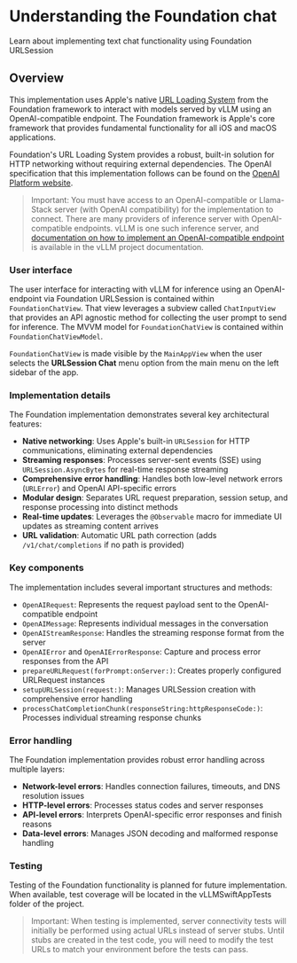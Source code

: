 # Understanding the Foundation chat

Learn about implementing text chat functionality using Foundation URLSession

## Overview

This implementation uses Apple's native [URL Loading System](https://developer.apple.com/documentation/foundation/httpurlresponse) from the Foundation framework to interact with models served by vLLM using an OpenAI-compatible endpoint. The Foundation framework is Apple's core framework that provides fundamental functionality for all iOS and macOS applications.

Foundation's URL Loading System provides a robust, built-in solution for HTTP networking without requiring external dependencies. The OpenAI specification that this implementation follows can be found on the [OpenAI Platform website](https://platform.openai.com/docs/guides/text?api-mode=responses).

>Important: You must have access to an OpenAI-compatible or Llama-Stack server (with OpenAI compatibility) for the implementation to connect. There are many providers of inference server with OpenAI-compatible endpoints. vLLM is one such inference server, and [documentation on how to implement an OpenAI-compatible endpoint](https://docs.vllm.ai/en/latest/serving/openai_compatible_server.html) is available in the vLLM project documentation.

### User interface

The user interface for interacting with vLLM for inference using an OpenAI-endpoint via Foundation URLSession is contained within ``FoundationChatView``. That view leverages a subview called ``ChatInputView`` that provides an API agnostic method for collecting the user prompt to send for inference. The MVVM model for ``FoundationChatView`` is contained within ``FoundationChatViewModel``.

``FoundationChatView`` is made visible by the ``MainAppView`` when the user selects the **URLSession Chat** menu option from the main menu on the left sidebar of the app.

### Implementation details

The Foundation implementation demonstrates several key architectural features:

- **Native networking**: Uses Apple's built-in ``URLSession`` for HTTP communications, eliminating external dependencies
- **Streaming responses**: Processes server-sent events (SSE) using ``URLSession.AsyncBytes`` for real-time response streaming
- **Comprehensive error handling**: Handles both low-level network errors (``URLError``) and OpenAI API-specific errors
- **Modular design**: Separates URL request preparation, session setup, and response processing into distinct methods
- **Real-time updates**: Leverages the `@Observable` macro for immediate UI updates as streaming content arrives
- **URL validation**: Automatic URL path correction (adds `/v1/chat/completions` if no path is provided)

### Key components

The implementation includes several important structures and methods:

- ``OpenAIRequest``: Represents the request payload sent to the OpenAI-compatible endpoint
- ``OpenAIMessage``: Represents individual messages in the conversation
- ``OpenAIStreamResponse``: Handles the streaming response format from the server
- ``OpenAIError`` and ``OpenAIErrorResponse``: Capture and process error responses from the API
- `prepareURLRequest(forPrompt:onServer:)`: Creates properly configured URLRequest instances
- `setupURLSession(request:)`: Manages URLSession creation with comprehensive error handling
- `processChatCompletionChunk(responseString:httpResponseCode:)`: Processes individual streaming response chunks

### Error handling

The Foundation implementation provides robust error handling across multiple layers:

- **Network-level errors**: Handles connection failures, timeouts, and DNS resolution issues
- **HTTP-level errors**: Processes status codes and server responses
- **API-level errors**: Interprets OpenAI-specific error responses and finish reasons
- **Data-level errors**: Manages JSON decoding and malformed response handling

### Testing

Testing of the Foundation functionality is planned for future implementation. When available, test coverage will be located in the vLLMSwiftAppTests folder of the project.

> Important: When testing is implemented, server connectivity tests will initially be performed using actual URLs instead of server stubs. Until stubs are created in the test code, you will need to modify the test URLs to match your environment before the tests can pass.
